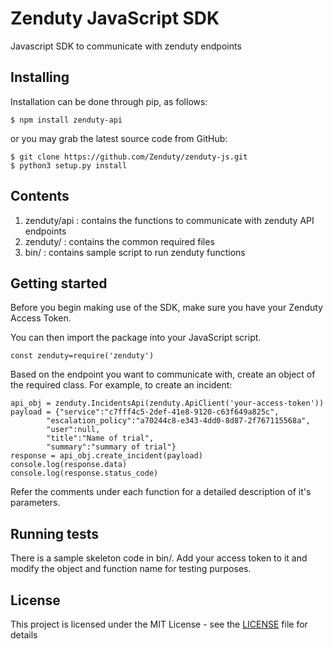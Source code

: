 # Zenduty JavaScript SDK

Javascript SDK to communicate with zenduty endpoints

## Installing

Installation can be done through pip, as follows:
```
$ npm install zenduty-api
```
or you may grab the latest source code from GitHub:
```
$ git clone https://github.com/Zenduty/zenduty-js.git
$ python3 setup.py install
```
## Contents
1) zenduty/api : contains the functions to communicate with zenduty API endpoints
2) zenduty/    : contains the common required files
3) bin/		   : contains sample script to run zenduty functions

## Getting started

Before you begin making use of the SDK, make sure you have your Zenduty Access Token.

You can then import the package into your JavaScript script.
```
const zenduty=require('zenduty')
```
Based on the endpoint you want to communicate with, create an object of the required class. For example, to create an incident:
```
api_obj = zenduty.IncidentsApi(zenduty.ApiClient('your-access-token'))
payload = {"service":"c7fff4c5-2def-41e8-9120-c63f649a825c",
        "escalation_policy":"a70244c8-e343-4dd0-8d87-2f767115568a",
        "user":null,
        "title":"Name of trial",
        "summary":"summary of trial"}
response = api_obj.create_incident(payload)
console.log(response.data)
console.log(response.status_code)
```
Refer the comments under each function for a detailed description of it's parameters.
<It is important to note that each function returns a urllib3.response.HTTPResponse object.>

## Running tests

There is a sample skeleton code in bin/. Add your access token to it and modify the object and function name for testing purposes.

## License

This project is licensed under the MIT License - see the [LICENSE](LICENSE) file for details
